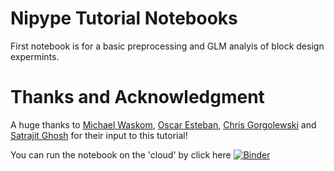 # Nipype Tutorial Notebooks

First notebook is for a basic preprocessing and GLM analyis of block design expermints.

# Thanks and Acknowledgment

A huge thanks to [Michael Waskom](https://github.com/mwaskom), [Oscar Esteban](https://github.com/oesteban), [Chris Gorgolewski](https://github.com/chrisfilo) and [Satrajit Ghosh](https://github.com/satra) for their input to this tutorial! 

You can run the notebook on the 'cloud' by click here
[![Binder](https://mybinder.org/badge.svg)](https://mybinder.org/v2/gh/arash-ash/nipype_tutorial/master)
